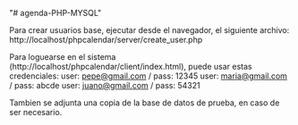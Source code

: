 "# agenda-PHP-MYSQL" 

Para crear usuarios base, ejecutar desde el navegador, el siguiente archivo:
http://localhost/phpcalendar/server/create_user.php

Para loguearse en el sistema (http://localhost/phpcalendar/client/index.html), puede usar estas credenciales:
user: pepe@gmail.com  / pass: 12345
user: maria@gmail.com / pass: abcde
user: juano@gmail.com / pass: 54321

Tambien se adjunta una copia de la base de datos de prueba, en caso de ser necesario.
